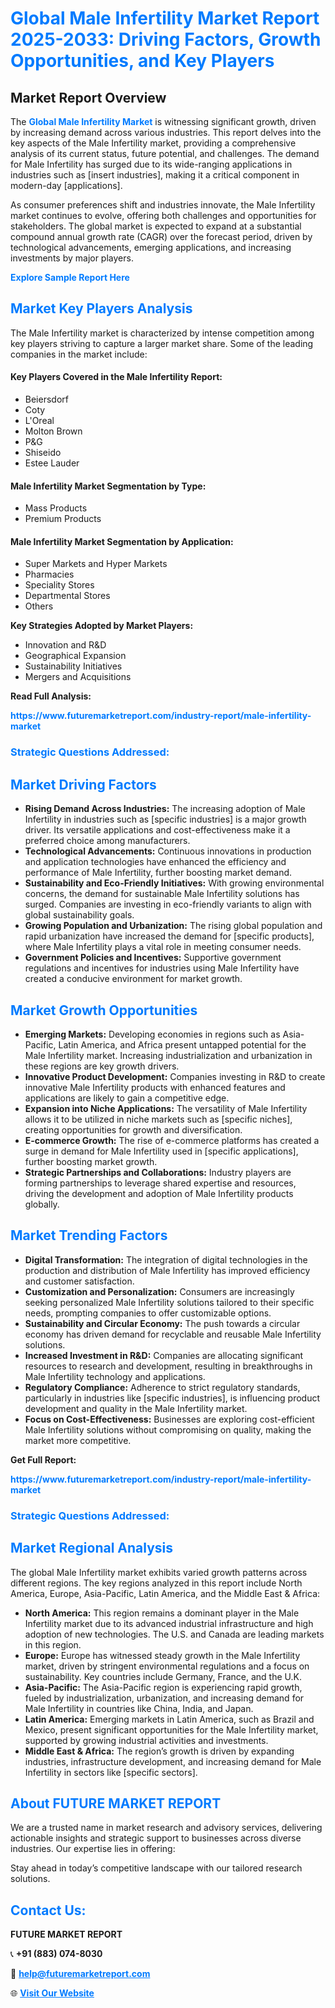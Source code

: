<h1 style="color: #007BFF;">Global Male Infertility Market Report 2025-2033: Driving Factors, Growth Opportunities, and Key Players</h1>

<section id="overview">
<h2>Market Report Overview</h2>
<p>The <a href="https://www.futuremarketreport.com/industry-report/male-infertility-market" style="color: #007BFF; text-decoration: none;"><strong>Global Male Infertility Market</strong></a> is witnessing significant growth, driven by increasing demand across various industries. This report delves into the key aspects of the Male Infertility market, providing a comprehensive analysis of its current status, future potential, and challenges. The demand for Male Infertility has surged due to its wide-ranging applications in industries such as [insert industries], making it a critical component in modern-day [applications].</p>
<p>As consumer preferences shift and industries innovate, the Male Infertility market continues to evolve, offering both challenges and opportunities for stakeholders. The global market is expected to expand at a substantial compound annual growth rate (CAGR) over the forecast period, driven by technological advancements, emerging applications, and increasing investments by major players.</p>
</section>

<section id="overview">
<p><a href="https://www.futuremarketreport.com/request-sample/reportId=34899" style="color: #007BFF; text-decoration: none;"><strong>Explore Sample Report Here</strong></a></p>
</section>

<section id="key-players">
<h2 style="color: #007BFF;">Market Key Players Analysis</h2>
<p>The Male Infertility market is characterized by intense competition among key players striving to capture a larger market share. Some of the leading companies in the market include:</p>
<h4>Key Players Covered in the Male Infertility Report:</h4>
<ul><li>Beiersdorf</li><li>Coty</li><li>L&#039;Oreal</li><li>Molton Brown</li><li>P&amp;G</li><li>Shiseido</li><li>Estee Lauder</li></ul>
<h4>Male Infertility Market Segmentation by Type:</h4>
<ul><li>Mass Products</li><li>Premium Products</li></ul>

<h4>Male Infertility Market Segmentation by Application:</h4>
<ul><li>Super Markets and Hyper Markets</li><li>Pharmacies</li><li>Speciality Stores</li><li>Departmental Stores</li><li>Others</li></ul>
<p><strong>Key Strategies Adopted by Market Players:</strong></p>
<ul>
<li>Innovation and R&D</li>
<li>Geographical Expansion</li>
<li>Sustainability Initiatives</li>
<li>Mergers and Acquisitions</li>
</ul>
</section>

<section>
<p><strong>Read Full Analysis: </strong></p><a href="https://www.futuremarketreport.com/industry-report/male-infertility-market" style="color: #007BFF; text-decoration: none;"><strong>https://www.futuremarketreport.com/industry-report/male-infertility-market</strong></a>
<h3 style="color: #007BFF;">Strategic Questions Addressed:</h3>
</section>

<section id="driving-factors">
<h2 style="color: #007BFF;">Market Driving Factors</h2>
<ul>
<li><strong>Rising Demand Across Industries:</strong> The increasing adoption of Male Infertility in industries such as [specific industries] is a major growth driver. Its versatile applications and cost-effectiveness make it a preferred choice among manufacturers.</li>
<li><strong>Technological Advancements:</strong> Continuous innovations in production and application technologies have enhanced the efficiency and performance of Male Infertility, further boosting market demand.</li>
<li><strong>Sustainability and Eco-Friendly Initiatives:</strong> With growing environmental concerns, the demand for sustainable Male Infertility solutions has surged. Companies are investing in eco-friendly variants to align with global sustainability goals.</li>
<li><strong>Growing Population and Urbanization:</strong> The rising global population and rapid urbanization have increased the demand for [specific products], where Male Infertility plays a vital role in meeting consumer needs.</li>
<li><strong>Government Policies and Incentives:</strong> Supportive government regulations and incentives for industries using Male Infertility have created a conducive environment for market growth.</li>
</ul>
</section>

<section id="growth-opportunities">
<h2 style="color: #007BFF;">Market Growth Opportunities</h2>
<ul>
<li><strong>Emerging Markets:</strong> Developing economies in regions such as Asia-Pacific, Latin America, and Africa present untapped potential for the Male Infertility market. Increasing industrialization and urbanization in these regions are key growth drivers.</li>
<li><strong>Innovative Product Development:</strong> Companies investing in R&D to create innovative Male Infertility products with enhanced features and applications are likely to gain a competitive edge.</li>
<li><strong>Expansion into Niche Applications:</strong> The versatility of Male Infertility allows it to be utilized in niche markets such as [specific niches], creating opportunities for growth and diversification.</li>
<li><strong>E-commerce Growth:</strong> The rise of e-commerce platforms has created a surge in demand for Male Infertility used in [specific applications], further boosting market growth.</li>
<li><strong>Strategic Partnerships and Collaborations:</strong> Industry players are forming partnerships to leverage shared expertise and resources, driving the development and adoption of Male Infertility products globally.</li>
</ul>
</section>

<section id="trending-factors">
<h2 style="color: #007BFF;">Market Trending Factors</h2>
<ul>
<li><strong>Digital Transformation:</strong> The integration of digital technologies in the production and distribution of Male Infertility has improved efficiency and customer satisfaction.</li>
<li><strong>Customization and Personalization:</strong> Consumers are increasingly seeking personalized Male Infertility solutions tailored to their specific needs, prompting companies to offer customizable options.</li>
<li><strong>Sustainability and Circular Economy:</strong> The push towards a circular economy has driven demand for recyclable and reusable Male Infertility solutions.</li>
<li><strong>Increased Investment in R&D:</strong> Companies are allocating significant resources to research and development, resulting in breakthroughs in Male Infertility technology and applications.</li>
<li><strong>Regulatory Compliance:</strong> Adherence to strict regulatory standards, particularly in industries like [specific industries], is influencing product development and quality in the Male Infertility market.</li>
<li><strong>Focus on Cost-Effectiveness:</strong> Businesses are exploring cost-efficient Male Infertility solutions without compromising on quality, making the market more competitive.</li>
</ul>
</section>

<section>
<p><strong>Get Full Report: </strong></p><a href="https://www.futuremarketreport.com/industry-report/male-infertility-market" style="color: #007BFF; text-decoration: none;"><strong>https://www.futuremarketreport.com/industry-report/male-infertility-market</strong></a>
<h3 style="color: #007BFF;">Strategic Questions Addressed:</h3>
</section>


<section id="regional-analysis">
<h2 style="color: #007BFF;">Market Regional Analysis</h2>
<p>The global Male Infertility market exhibits varied growth patterns across different regions. The key regions analyzed in this report include North America, Europe, Asia-Pacific, Latin America, and the Middle East & Africa:</p>
<ul>
<li><strong>North America:</strong> This region remains a dominant player in the Male Infertility market due to its advanced industrial infrastructure and high adoption of new technologies. The U.S. and Canada are leading markets in this region.</li>
<li><strong>Europe:</strong> Europe has witnessed steady growth in the Male Infertility market, driven by stringent environmental regulations and a focus on sustainability. Key countries include Germany, France, and the U.K.</li>
<li><strong>Asia-Pacific:</strong> The Asia-Pacific region is experiencing rapid growth, fueled by industrialization, urbanization, and increasing demand for Male Infertility in countries like China, India, and Japan.</li>
<li><strong>Latin America:</strong> Emerging markets in Latin America, such as Brazil and Mexico, present significant opportunities for the Male Infertility market, supported by growing industrial activities and investments.</li>
<li><strong>Middle East & Africa:</strong> The region’s growth is driven by expanding industries, infrastructure development, and increasing demand for Male Infertility in sectors like [specific sectors].</li>
</ul>
</section>

<footer>
<h2 style="color: #007BFF;">About FUTURE MARKET REPORT</h2>
<p>We are a trusted name in market research and advisory services, delivering actionable insights and strategic support to businesses across diverse industries. Our expertise lies in offering:</p>

<p>Stay ahead in today’s competitive landscape with our tailored research solutions.</p>

<h2 style="color: #007BFF;">Contact Us:</h2>
<p><strong>FUTURE MARKET REPORT</strong></p>
<p>📞 <strong>+91 (883) 074-8030</strong></p>
<p>📧 <strong><a href="mailto:help@futuremarketreport.com" style="color: #007BFF;">help@futuremarketreport.com</a></strong></p>
<p>🌐 <strong><a href="https://www.futuremarketreport.com/" style="color: #007BFF;">Visit Our Website</a></strong></p>
</footer>